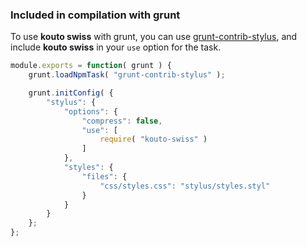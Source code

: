### Included in compilation with grunt

To use **kouto swiss** with grunt, you can use [grunt-contrib-stylus](https://www.npmjs.org/package/grunt-contrib-stylus), and include **kouto swiss** in your `use` option for the task.

```javascript
module.exports = function( grunt ) {
    grunt.loadNpmTask( "grunt-contrib-stylus" );

    grunt.initConfig( {
        "stylus": {
            "options": {
                "compress": false,
                "use": [
                    require( "kouto-swiss" )
                ]
            },
            "styles": {
                "files": {
                    "css/styles.css": "stylus/styles.styl"
                }
            }
        }
    };
};
```
